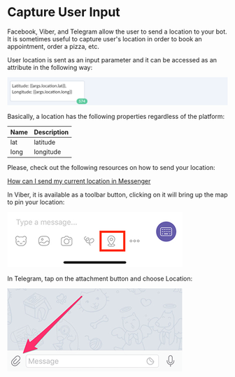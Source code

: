 # Capture User Input

Facebook, Viber, and Telegram allow the user to send a location to your bot. It is sometimes useful to capture user's location in order to book an appointment, order a pizza, etc.


User location is sent as an input parameter and it can be accessed as an attribute in the following way:

![](location-new.png)


Basically, a location has the following properties regardless of the platform:

| Name | Description|
| -- | -- |
| lat  | latitude |
| long | longitude|

Please, check out the following resources on how to send your location:

[How can I send my current location in Messenger](https://www.facebook.com/help/messenger-app/1394730427523556)


In Viber, it is available as a toolbar button, clicking on it will bring up the map to pin your location:

![](location-viber.jpeg)

In Telegram, tap on the attachment button and choose Location:

![](share-location-telegram-1.png)